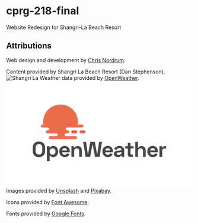 # cprg-218-final
 Website Redesign for Shangri-La Beach Resort

## Attributions
Web design and development by [Chris Nordrum](https://chrisnordrum.com/).

Content provided by Shangri La Beach Resort (Dan Stephenson).
![Shangri La](images/logo.svg)
Weather data provided by [OpenWeather](https://openweathermap.org/).
![OpenWeather](images/OpenWeather-Master-Logo%20RGB.png)
Images provided by [Unsplash](https://unsplash.com/) and [Pixabay](https://pixabay.com/).


Icons provided by [Font Awesome](https://fontawesome.com/).


Fonts provided by [Google Fonts](https://fonts.google.com/).
